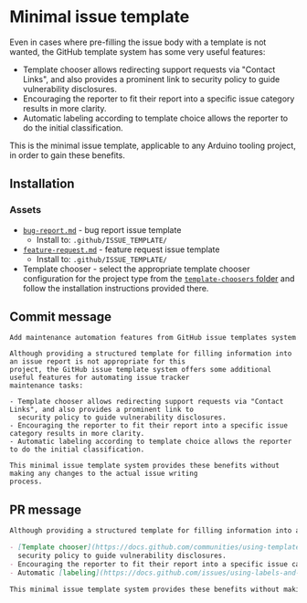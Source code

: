 # Minimal issue template

Even in cases where pre-filling the issue body with a template is not wanted, the GitHub template system has some very useful features:

- Template chooser allows redirecting support requests via "Contact Links", and also provides a prominent link to security policy to guide vulnerability disclosures.
- Encouraging the reporter to fit their report into a specific issue category results in more clarity.
- Automatic labeling according to template choice allows the reporter to do the initial classification.

This is the minimal issue template, applicable to any Arduino tooling project, in order to gain these benefits.

## Installation

### Assets

- [`bug-report.md`](bug-report.md) - bug report issue template
  - Install to: `.github/ISSUE_TEMPLATE/`
- [`feature-request.md`](feature-request.md) - feature request issue template
  - Install to: `.github/ISSUE_TEMPLATE/`
- Template chooser - select the appropriate template chooser configuration for the project type from the [`template-choosers` folder](../template-choosers) and follow the installation instructions provided there.

## Commit message

```
Add maintenance automation features from GitHub issue templates system

Although providing a structured template for filling information into an issue report is not appropriate for this
project, the GitHub issue template system offers some additional useful features for automating issue tracker
maintenance tasks:

- Template chooser allows redirecting support requests via "Contact Links", and also provides a prominent link to
  security policy to guide vulnerability disclosures.
- Encouraging the reporter to fit their report into a specific issue category results in more clarity.
- Automatic labeling according to template choice allows the reporter to do the initial classification.

This minimal issue template system provides these benefits without making any changes to the actual issue writing
process.
```

## PR message

```markdown
Although providing a structured template for filling information into an issue report is not appropriate for this project, the [GitHub issue template](https://docs.github.com/communities/using-templates-to-encourage-useful-issues-and-pull-requests/about-issue-and-pull-request-templates) system offers some additional useful features for automating issue tracker maintenance tasks:

- [Template chooser](https://docs.github.com/communities/using-templates-to-encourage-useful-issues-and-pull-requests/configuring-issue-templates-for-your-repository#configuring-the-template-chooser) allows redirecting support requests via "Contact Links", and also provides a prominent link to
  security policy to guide vulnerability disclosures.
- Encouraging the reporter to fit their report into a specific issue category results in more clarity.
- Automatic [labeling](https://docs.github.com/issues/using-labels-and-milestones-to-track-work/managing-labels) according to template choice allows the reporter to do the initial classification.

This minimal issue template system provides these benefits without making any changes to the actual issue writing process.
```

